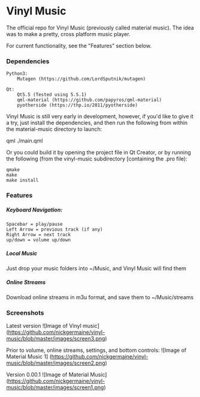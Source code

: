 # Vinyl Music
The official repo for Vinyl Music (previously called material music).  The idea was to make a pretty, cross platform music player.

For current functionality, see the "Features" section below.


### Dependencies
	Python3:
		Mutagen (https://github.com/LordSputnik/mutagen)

	Qt:
		Qt5.5 (Tested using 5.5.1)
		qml-material (https://github.com/papyros/qml-material)
		pyotherside (https://thp.io/2011/pyotherside)

Vinyl Music is still very early in development, however, if you'd like to give it a try, just install the dependencies, and then run the following from within the material-music directory to launch:

qml ./main.qml

Or you could build it by opening the project file in Qt Creator, or by running the following (from the vinyl-music subdirectory [containing the .pro file):

	qmake
	make
	make install


### Features
##### Keyboard Navigation:
	Spacebar = play/pause
	Left Arrow = previous track (if any)
	Right Arrow = next track
	up/down = volume up/down
	
##### Local Music
Just drop your music folders into ~/Music, and Vinyl Music will find them
	
##### Online Streams
Download online streams in m3u format, and save them to ~/Music/streams


### Screenshots
Latest version
![Image of Vinyl music]
(https://github.com/nickgermaine/vinyl-music/blob/master/images/screen3.png)

Prior to volume, online streams, settings, and bottom controls:
![Image of Material Music 1]
(https://github.com/nickgermaine/vinyl-music/blob/master/images/screen2.png)

Version 0.00.1
![Image of Material Music]
(https://github.com/nickgermaine/vinyl-music/blob/master/images/screen1.png)
